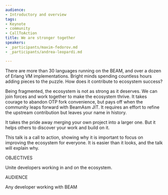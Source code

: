 ```yaml
---
audience:
- Introductory and overview
tags:
- Keynote
- community
- CallToAction
title: We are stronger together
speakers:
- _participants/maxim-fedorov.md
- _participants/andrea-leopardi.md

---
```

There are more than 30 languages running on the BEAM, and over a dozen of Erlang VM implementations. Bright minds spending countless hours adding pieces to the puzzle. How does it contribute to ecosystem success?  
  
Being fragmented, the ecosystem is not as strong as it deserves. We can join forces and work together to make the ecosystem thrive. It takes courage to abandon OTP fork convenience, but pays off when the community leaps forward with BeamAsm JIT. It requires an effort to refine the upstream contribution but leaves your name in history.  
  
It takes the pride away merging your own project into a larger one. But it helps others to discover your work and build on it.  
  
This talk is a call to action, showing why it is important to focus on improving the ecosystem for everyone. It is easier than it looks, and the talk will explain why.

OBJECTIVES

Unite developers working in and on the ecosystem.

AUDIENCE

Any developer working with BEAM